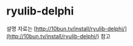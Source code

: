# ryulib-delphi

설명 자료는 [http://10bun.tv/install/ryulib-delphi/](http://10bun.tv/install/ryulib-delphi/) 참고
